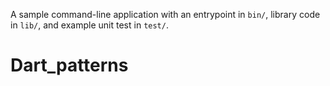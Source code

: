 A sample command-line application with an entrypoint in `bin/`, library code
in `lib/`, and example unit test in `test/`.
# Dart_patterns
